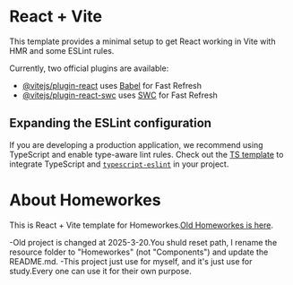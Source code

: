 # React + Vite

This template provides a minimal setup to get React working in Vite with HMR and some ESLint rules.

Currently, two official plugins are available:

- [@vitejs/plugin-react](https://github.com/vitejs/vite-plugin-react/blob/main/packages/plugin-react/README.md) uses [Babel](https://babeljs.io/) for Fast Refresh
- [@vitejs/plugin-react-swc](https://github.com/vitejs/vite-plugin-react-swc) uses [SWC](https://swc.rs/) for Fast Refresh

## Expanding the ESLint configuration

If you are developing a production application, we recommend using TypeScript and enable type-aware lint rules. Check out the [TS template](https://github.com/vitejs/vite/tree/main/packages/create-vite/template-react-ts) to integrate TypeScript and [`typescript-eslint`](https://typescript-eslint.io) in your project.

# About Homeworkes

This is React + Vite template for Homeworkes.[Old Homeworkes is here](https://github.com/weiliams596/HomeWorkFiles).

-Old project is changed at 2025-3-20.You shuld reset path, I rename the resource folder to "Homeworkes" (not "Components") and update the README.md.
-This project just use for myself, and it's just use for study.Every one can use it for their own purpose.